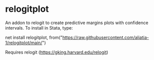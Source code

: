 # relogitplot
An addon to relogit to create predictive margins plots with confidence intervals. 
To install in Stata, type:

net install relogitplot, from("https://raw.githubusercontent.com/aliatia-1/relogitplot/main/")

Requires relogit (https://gking.harvard.edu/relogit) 
